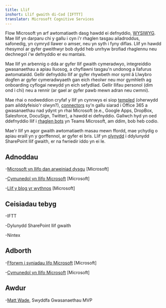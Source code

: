 ```yaml
---
title: Llif
inshort: Llif gwaith di-Cod [IFTTT]
translator: Microsoft Cognitive Services
---
```



Flow Microsoft yn arf awtomatiaeth dasg hawdd ei defnyddio, [WYSIWYG](https://en.wikipedia.org/wiki/WYSIWYG). Mae llif yn darparu chi y gallu i cyn i'r rhaglen tasgau ailadroddus, safonedig, yn cymryd llawer o amser, neu yn syth i fyny diflas. Llif yn hawdd rhesymol ar gyfer gweithwyr bob dydd heb unrhyw brofiad rhaglennu neu dechnegol i'w defnyddio er eu mantais.

Mae llif yn arbennig o dda ar gyfer llif gwaith cymeradwyo, integreiddio gwasanaethau a apiau lluosog, a chyflawni tasgau'n undonog a llafurus awtomataidd. Gellir defnyddio llif ar gyfer rhywbeth mor syml â Llwybro dogfen ar gyfer cymeradwyaeth gan eich rheolwr neu mor gymhleth ag onboarding cyflogai newydd yn eich sefydliad. Gellir llifau personol (dim ond i chi) neu a rennir (ar gael ar gyfer pawb mewn adran neu cwmni).

Mae rhai o nodweddion cryfaf y llif yn cynnwys ei siop [templed](https://flow.microsoft.com/en-us/templates/) (oherwydd pam ailddyfeisio'r olwyn?), [connectors](https://flow.microsoft.com/en-us/connectors/) sy'n gallu siarad i Office 365 a gwasanaethau nad ydynt yn rhai Microsoft (e.e., Google Apps, DropBox, Salesforce, DocuSign, Twitter), a hawdd ei defnyddio. Gallwch hyd yn oed ddefnyddio llif i [rhaglen bots](https://blog.getbizzy.io/introducing-bizzy-templates-b191b38d2370) yn Teams Microsoft, am ddim, bob heb codio.

Mae'r llif yn agor gwaith awtomatiaeth masau mewn ffordd, mae ychydig o apiau eraill yn y gorffennol, ar gyfer ei bris. Llif yn [olynydd](https://docs.microsoft.com/en-us/flow/frequently-asked-questions) i ddylunydd SharePoint llif gwaith, er na fwriedir iddo yn ei le.

Adnoddau
---------

-[Microsoft yn llifo dan arweiniad dysgu](https://docs.microsoft.com/en-us/flow/guided-learning/)
    \[Microsoft\]

-[Cymunedol yn llifo Microsoft](https://powerusers.microsoft.com/t5/Microsoft-Flow-Community/ct-p/FlowCommunity)
    \[Microsoft\]

-[Llif y blog yr wythnos](https://flow.microsoft.com/en-us/blog/category/flow-of-the-week/)
    \[Microsoft\]

Ceisiadau tebyg
--------------------

-IFTT

-Dylunydd SharePoint llif gwaith

-Nintex

Adborth
--------------------

-[Fforwm i syniadau lifo Microsoft](https://powerusers.microsoft.com/t5/Flow-Ideas/idb-p/FlowIdeas)
    \[Microsoft\]

-[Cymunedol yn llifo Microsoft](https://powerusers.microsoft.com/t5/Microsoft-Flow-Community/ct-p/FlowCommunity)
    \[Microsoft\]

Awdur
---------

-[Matt Wade](https://www.linkedin.com/in/thatmattwade/), Swyddfa Gwasanaethau MVP


